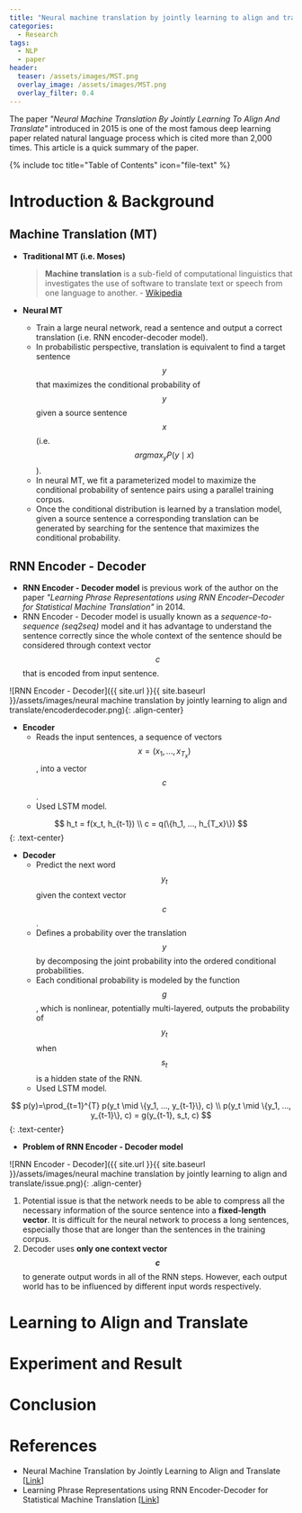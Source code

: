 ```yaml
---
title: "Neural machine translation by jointly learning to align and translate"
categories:
  - Research
tags:
  - NLP
  - paper
header:
  teaser: /assets/images/MST.png
  overlay_image: /assets/images/MST.png
  overlay_filter: 0.4
---
```


The paper *"Neural Machine Translation By Jointly Learning To Align And Translate"* introduced in 2015 is one of the most famous deep learning paper related natural language process which is cited more than 2,000 times.
This article is a quick summary of the paper.

{% include toc title="Table of Contents" icon="file-text" %}

# Introduction & Background

## Machine Translation (MT)
- **Traditional MT (i.e. Moses)**
  > **Machine translation** is a sub-field of computational linguistics that investigates the use of software to translate text or speech from one language to another.
  \- [Wikipedia](https://en.wikipedia.org/wiki/Machine_translation) 

- **Neural MT**
  - Train a large neural network, read a sentence and output a correct translation (i.e. RNN encoder-decoder model).
  - In probabilistic perspective, translation is equivalent to find a target sentence $$y$$ that maximizes the conditional probability of $$y$$ given a source sentence $$x$$ (i.e. $$ argmax_y P(y \mid x) $$).
  - In neural MT, we fit a parameterized model to maximize the conditional probability of sentence pairs using a parallel training corpus.
  - Once the conditional distribution is learned by a translation model, given a source sentence a corresponding translation can be generated by searching for the sentence that maximizes the conditional probability.
   
## RNN Encoder - Decoder
- **RNN Encoder - Decoder model** is previous work of the author on the paper *"Learning Phrase Representations using RNN Encoder–Decoder for Statistical Machine Translation"* in 2014.
- RNN Encoder - Decoder model is usually known as a *sequence-to-sequence (seq2seq)* model and it has advantage to understand the sentence correctly since the whole context of the sentence should be considered through context vector $$c$$ that is encoded from input sentence.

![RNN Encoder - Decoder]({{ site.url }}{{ site.baseurl }}/assets/images/neural machine translation by jointly learning to align and translate/encoderdecoder.png){: .align-center}

- **Encoder**
  - Reads the input sentences, a sequence of vectors $$x=(x_1, ..., x_{T_x})$$, into a vector $$c$$.
  - Used LSTM model.

$$
h_t = f(x_t, h_{t-1}) \\
c = q(\{h_1, ..., h_{T_x}\})
$${: .text-center}

- **Decoder**
  - Predict the next word $$y_t$$ given the context vector $$c$$.
  - Defines a probability over the translation $$y$$ by decomposing the joint probability into the ordered conditional probabilities.
  - Each conditional probability is modeled by the function $$g$$, which is nonlinear, potentially multi-layered, outputs the probability of $$y_t$$ when $$s_t$$ is a hidden state of the RNN.
  - Used LSTM model.

$$
p(y)=\prod_{t=1}^{T} p(y_t \mid \{y_1, ..., y_{t-1}\}, c) \\
p(y_t \mid \{y_1, ..., y_{t-1}\}, c) = g(y_{t-1}, s_t, c)
$${: .text-center}

- **Problem of RNN Encoder - Decoder model**

![RNN Encoder - Decoder]({{ site.url }}{{ site.baseurl }}/assets/images/neural machine translation by jointly learning to align and translate/issue.png){: .align-center}

  1. Potential issue is that the network needs to be able to compress all the necessary information of the source sentence into a **fixed-length vector**.
  It is difficult for the neural network to process a long sentences, especially those that are longer than the sentences in the training corpus.
  2. Decoder uses **only one context vector $$c$$** to generate output words in all of the RNN steps.
  However, each output world has to be influenced by different input words respectively.
  
# Learning to Align and Translate

# Experiment and Result

# Conclusion

# References
- Neural Machine Translation by Jointly Learning to Align and Translate [[Link](https://arxiv.org/abs/1409.0473)]
- Learning Phrase Representations using RNN Encoder-Decoder for Statistical Machine Translation [[Link](https://arxiv.org/abs/1406.1078)]